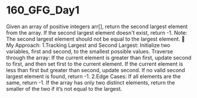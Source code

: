 # 160_GFG_Day1
Given an array of positive integers arr[], return the second largest element from the array. If the second largest element doesn't exist, return -1.  Note: The second largest element should not be equal to the largest element.
🎯 My Approach:
1.Tracking Largest and Second Largest:
Initialize two variables, first and second, to the smallest possible values.
Traverse through the array:
If the current element is greater than first, update second to first, and then set first to the current element.
If the current element is less than first but greater than second, update second.
If no valid second largest element is found, return -1.
2.Edge Cases:
If all elements are the same, return -1.
If the array has only two distinct elements, return the smaller of the two if it’s not equal to the largest.
